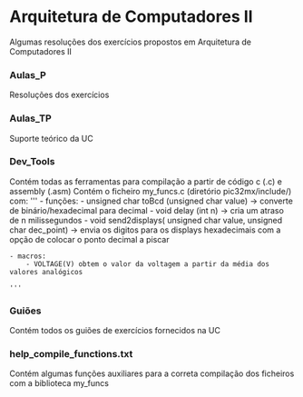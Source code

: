 # Arquitetura de Computadores II
Algumas resoluções dos exercícios propostos em Arquitetura de Computadores II

### Aulas_P
Resoluções dos exercícios

### Aulas_TP
Suporte teórico da UC

### Dev_Tools
Contém todas as ferramentas para compilação a partir de código c (.c) e assembly (.asm)
Contém o ficheiro my_funcs.c (diretório pic32mx/include/) com:
	'''
	- funções:
		- unsigned char toBcd (unsigned char value) -> converte de binário/hexadecimal para decimal
		- void delay (int n) -> cria um atraso de n milissegundos 
		- void send2displays( unsigned char value, unsigned char dec_point) -> envia os digitos para os displays hexadecimais com a opção de colocar o ponto decimal a piscar

	- macros:
		- VOLTAGE(V) obtem o valor da voltagem a partir da média dos valores analógicos

	'''
	
### Guiões
Contém todos os guiões de exercícios fornecidos na UC

### help_compile_functions.txt
Contém algumas funções auxiliares para a correta compilação dos ficheiros com a biblioteca my_funcs